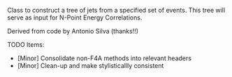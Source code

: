 Class to construct a tree of jets from a specified set of events.  This tree will serve as input for N-Point Energy Correlations.

Derived from code by Antonio Silva (thanks!!)

TODO Items:
  - [Minor] Consolidate non-F4A methods into relevant headers
  - [Minor] Clean-up and make stylisticallly consistent
